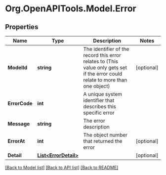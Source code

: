 
# Org.OpenAPITools.Model.Error

## Properties

Name | Type | Description | Notes
------------ | ------------- | ------------- | -------------
**ModelId** | **string** | The identifier of the record this error relates to (This value only gets set if the error could relate to more than one object) | [optional] 
**ErrorCode** | **int** | A unique system identifier that describes this specific error | 
**Message** | **string** | The error description | 
**ErrorAt** | **int** | The object number that returned the error | [optional] 
**Detail** | [**List&lt;ErrorDetail&gt;**](ErrorDetail.md) |  | [optional] 

[[Back to Model list]](../README.md#documentation-for-models)
[[Back to API list]](../README.md#documentation-for-api-endpoints)
[[Back to README]](../README.md)

